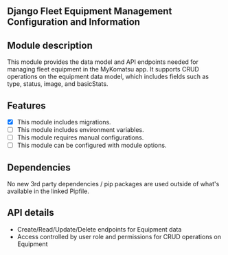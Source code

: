## Django Fleet Equipment Management Configuration and Information

## Module description

This module provides the data model and API endpoints needed for managing fleet equipment in the MyKomatsu app. It supports CRUD operations on the equipment data model, which includes fields such as type, status, image, and basicStats.

## Features

- [x] This module includes migrations.
- [ ] This module includes environment variables.
- [ ] This module requires manual configurations.
- [ ] This module can be configured with module options.

## Dependencies

No new 3rd party dependencies / pip packages are used outside of what's available in the linked Pipfile.

## API details

- Create/Read/Update/Delete endpoints for Equipment data
- Access controlled by user role and permissions for CRUD operations on Equipment